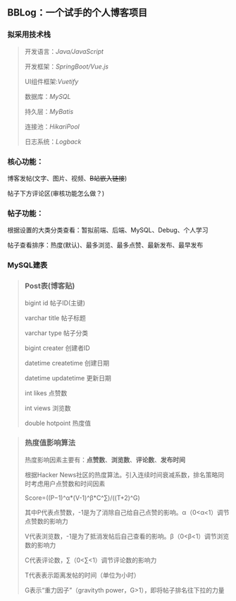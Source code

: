 ## BBLog：一个试手的个人博客项目
### 拟采用技术栈
> 开发语言：*Java/JavaScript*
> 
> 开发框架：*SpringBoot/Vue.js*
> 
> UI组件框架:*Vuetify*
> 
> 数据库：*MySQL*
> 
> 持久层：*MyBatis*
> 
> 连接池：*HikariPool*
> 
> 日志系统：*Logback* 

### 核心功能：
博客发帖(文字、图片、视频、~~B站嵌入链接~~)

帖子下方评论区(审核功能怎么做？)

### 帖子功能：
根据设置的大类分类查看：暂拟前端、后端、MySQL、Debug、个人学习

帖子查看排序：热度(默认)、最多浏览、最多点赞、最新发布、最早发布
### MySQL建表
> ### Post表(博客贴)
> bigint id 帖子ID(主键)
> 
> varchar title 帖子标题
> 
> varchar type 帖子分类
> 
> bigint creater 创建者ID
> 
> datetime createtime 创建日期
> 
> datetime updatetime 更新日期
> 
> int likes 点赞数
> 
> int views 浏览数
> 
> double hotpoint 热度值

> ### 热度值影响算法
> 热度影响因素主要有：__点赞数__、__浏览数__、__评论数__、__发布时间__
> 
> 根据Hacker News社区的热度算法。引入连续时间衰减系数，排名策略同时考虑用户点赞数和时间因素
> 
> Score=((P−1)^α*(V-1)^β*C^∑)/((T+2)^G)
> 
> 其中P代表点赞数，-1是为了消除自己给自己点赞的影响。α（0<α<1）调节点赞数的影响力
>
> V代表浏览数，-1是为了抵消发帖后自己查看的影响。β（0<β<1）调节浏览数的影响力
> 
> C代表评论数，∑（0<∑<1）调节评论数的影响力
> 
>T代表表示距离发帖的时间（单位为小时）
> 
> G表示“重力因子”（gravityth power，G>1），即将帖子排名往下拉的力量





